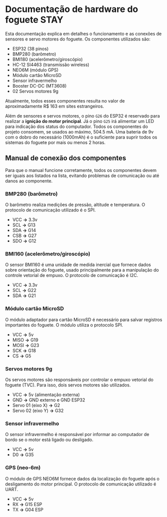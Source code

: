 # Documentação de hardware do foguete STAY

Esta documentação explica em detalhes o funcionamento e as conexões de sensores e servo motores do foguete. Os componentes utilizados são:

- ESP32 (38 pinos)
- BMP280 (barômetro)
- BMI180 (acelerômetro/giroscópio)
- HC-12 SI4463 (transmissão wireless)
- NEO6M (módulo GPS)
- Módulo cartão MicroSD
- Sensor infravermelho
- Booster DC-DC (MT3608)
- 02 Servos motores 9g

Atualmente, todos esses componentes resulta no valor de aproximadamente R$ 163 em sites estrangeiros.

Além de sensores e servos motores, o pino `G26` do ESP32 é reservado para realizar a **ignição do motor principal**. Já o pino `G25` irá alimentar um LED para indicação dos status do computador. Todos os componentes do projeto consomem, se usados ao máximo, 504.5 mA. Uma bateria de 9v com o dobro do necessário (1000mAh) é o suficiente para suprir todos os sistemas do foguete por mais ou menos 2 horas.

## Manual de conexão dos componentes

Para que o manual funcione corretamente, todos os componentes devem ser iguais aos listados na lista, evitando problemas de comunicação ou até danos ao componente.

### BMP280 (barômetro)

O barômetro realiza medições de pressão, altitude e temperatura. O protocolo de comunicação utilizado é o SPI.

- VCC **->** 3.3v
- SCL **->** G13
- SDA **->** G14
- CSB **->** G27
- SDO **->** G12

### BMI160 (acelerômetro/giroscópio)

O sensor BMI160 é uma unidade de medida inercial que fornece dados sobre orientação do foguete, usado principalmente para a manipulação do controle vetorial de empuxo. O protocolo de comunicação é I2C.

- VCC **->** 3.3v
- SCL **->** G22
- SDA **->** G21

### Módulo cartão MicroSD

O módulo adaptador para cartão MicroSD é necessário para salvar registros importantes do foguete. O módulo utiliza o protocolo SPI.

- VCC **->** 5v
- MISO **->** G19
- MOSI **->** G23
- SCK **->** G18
- CS **->** G5

### Servos motores 9g

Os servos motores são responsáveis por controlar o empuxo vetorial do foguete (TVC). Para isso, dois servos motores são utilizados.

- VCC **->** 5v (alimentação externa)
- GND **->** GND externo e GND ESP32
- Servo 01 (eixo X) **->** G2
- Servo 02 (eixo Y) **->** G32

### Sensor infravermelho

O sensor infravermelho é responsável por informar ao computador de bordo se o motor está ligado ou desligado.

- VCC **->** 5v
- D0 **->** G35

### GPS (neo-6m)

O módulo de GPS NEO6M fornece dados da localização do foguete após o desligamento do motor principal. O protocolo de comunicação utilizado é UART.

- VCC **->** 5v
- RX  **->** G15 ESP
- TX  **->** G04 ESP